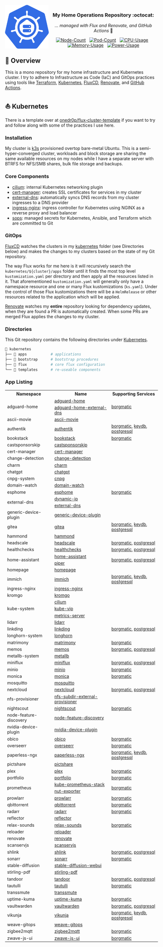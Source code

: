 <img src="./docs/assets/logo.svg" alt="HomeOps Logo" width="144px" height="144px" align="left"/>

<div align="center">

### My Home Operations Repository :octocat:

_... managed with Flux and Renovate, and GitHub Actions_ :robot:

[![Node-Count](https://img.shields.io/endpoint?url=https%3A%2F%2Fkromgo.gabe565.com%2Fquery%3Fmetric%3Dcluster_node_count&style=flat&label=Nodes)](https://github.com/kashalls/kromgo/)&nbsp;&nbsp;
[![Pod-Count](https://img.shields.io/endpoint?url=https%3A%2F%2Fkromgo.gabe565.com%2Fquery%3Fmetric%3Dcluster_pod_count&style=flat&label=Pods)](https://github.com/kashalls/kromgo/)&nbsp;&nbsp;
[![CPU-Usage](https://img.shields.io/endpoint?url=https%3A%2F%2Fkromgo.gabe565.com%2Fquery%3Fmetric%3Dcluster_cpu_usage&style=flat&label=CPU)](https://github.com/kashalls/kromgo/)&nbsp;&nbsp;
[![Memory-Usage](https://img.shields.io/endpoint?url=https%3A%2F%2Fkromgo.gabe565.com%2Fquery%3Fmetric%3Dcluster_memory_usage&style=flat&label=Memory)](https://github.com/kashalls/kromgo/)&nbsp;&nbsp;
[![Power-Usage](https://img.shields.io/endpoint?url=https%3A%2F%2Fkromgo.gabe565.com%2Fquery%3Fmetric%3Dcluster_power_usage&style=flat&label=Power)](https://github.com/kashalls/kromgo/)

</div>

## 📖 Overview

This is a mono repository for my home infrastructure and Kubernetes cluster. I try to adhere to Infrastructure as Code (IaC) and GitOps practices using tools like [Terraform](https://www.terraform.io/), [Kubernetes](https://kubernetes.io/), [FluxCD](https://github.com/fluxcd/flux2), [Renovate](https://github.com/renovatebot/renovate), and [GitHub Actions](https://github.com/features/actions).

## ⛵ Kubernetes

There is a template over at [onedr0p/flux-cluster-template](https://github.com/onedr0p/flux-cluster-template) if you want to try and follow along with some of the practices I use here.

### Installation

My cluster is [k3s](https://k3s.io/) provisioned overtop bare-metal Ubuntu. This is a semi-hyper-converged cluster, workloads and block storage are sharing the same available resources on my nodes while I have a separate server with BTRFS for NFS/SMB shares, bulk file storage and backups.

### Core Components

- [cilium](https://github.com/cilium/cilium): internal Kubernetes networking plugin
- [cert-manager](https://cert-manager.io/docs/): creates SSL certificates for services in my cluster
- [external-dns](https://github.com/kubernetes-sigs/external-dns): automatically syncs DNS records from my cluster ingresses to a DNS provider
- [ingress-nginx](https://github.com/kubernetes/ingress-nginx/): ingress controller for Kubernetes using NGINX as a reverse proxy and load balancer
- [sops](https://toolkit.fluxcd.io/guides/mozilla-sops/): managed secrets for Kubernetes, Ansible, and Terraform which are committed to Git

### GitOps

[FluxCD](https://github.com/fluxcd/flux2) watches the clusters in my [kubernetes](./kubernetes/) folder (see Directories below) and makes the changes to my clusters based on the state of my Git repository.

The way Flux works for me here is it will recursively search the `kubernetes/${cluster}/apps` folder until it finds the most top level `kustomization.yaml` per directory and then apply all the resources listed in it. That aforementioned `kustomization.yaml` will generally only have a namespace resource and one or many Flux kustomizations (`ks.yaml`). Under the control of those Flux kustomizations there will be a `HelmRelease` or other resources related to the application which will be applied.

[Renovate](https://github.com/renovatebot/renovate) watches my **entire** repository looking for dependency updates, when they are found a PR is automatically created. When some PRs are merged Flux applies the changes to my cluster.

### Directories

This Git repository contains the following directories under [Kubernetes](./kubernetes/).

```sh
📁 kubernetes
├── 📁 apps           # applications
├── 📁 bootstrap      # bootstrap procedures
├── 📁 flux           # core flux configuration
└── 📁 templates      # re-useable components
```

### App Listing

<!-- Begin apps section -->
<table>
  <tr>
    <th>Namespace</th>
    <th>Name</th>
    <th>Supporting Services</th>
  </tr>
  <tr>
    <td rowspan="2">adguard-home</td>
    <td><a href="kubernetes/apps/adguard-home/app/helmrelease.yaml">adguard-home</a></td>
    <td rowspan="2"><a href="kubernetes/apps/adguard-home/borgmatic/helmrelease.yaml">borgmatic</a></td>
  </tr>
  <tr>
    <td><a href="kubernetes/apps/adguard-home/external-dns/helmrelease.yaml">adguard-home-external-dns</a></td>
  </tr>
  <tr>
    <td>ascii-movie</td>
    <td><a href="kubernetes/apps/ascii-movie/app/helmrelease.yaml">ascii-movie</a></td>
    <td></td>
  </tr>
  <tr>
    <td>authentik</td>
    <td><a href="kubernetes/apps/authentik/app/helmrelease.yaml">authentik</a></td>
    <td><a href="kubernetes/apps/authentik/borgmatic/helmrelease.yaml">borgmatic</a>, <a href="kubernetes/apps/authentik/app/keydb.yaml">keydb</a>, <a href="kubernetes/apps/authentik/postgresql.yaml">postgresql</a></td>
  </tr>
  <tr>
    <td>bookstack</td>
    <td><a href="kubernetes/apps/bookstack/app/helmrelease.yaml">bookstack</a></td>
    <td><a href="kubernetes/apps/bookstack/borgmatic/helmrelease.yaml">borgmatic</a></td>
  </tr>
  <tr>
    <td>castsponsorskip</td>
    <td><a href="kubernetes/apps/castsponsorskip/app/helmrelease.yaml">castsponsorskip</a></td>
    <td></td>
  </tr>
  <tr>
    <td>cert-manager</td>
    <td><a href="kubernetes/apps/cert-manager/app/helmrelease.yaml">cert-manager</a></td>
    <td></td>
  </tr>
  <tr>
    <td>change-detection</td>
    <td><a href="kubernetes/apps/change-detection/app/helmrelease.yaml">change-detection</a></td>
    <td></td>
  </tr>
  <tr>
    <td>charm</td>
    <td><a href="kubernetes/apps/charm/app/helmrelease.yaml">charm</a></td>
    <td></td>
  </tr>
  <tr>
    <td>chatgpt</td>
    <td><a href="kubernetes/apps/chatgpt/app/helmrelease.yaml">chatgpt</a></td>
    <td></td>
  </tr>
  <tr>
    <td>cnpg-system</td>
    <td><a href="kubernetes/apps/cnpg/app/helmrelease.yaml">cnpg</a></td>
    <td></td>
  </tr>
  <tr>
    <td>domain-watch</td>
    <td><a href="kubernetes/apps/domain-watch/app/helmrelease.yaml">domain-watch</a></td>
    <td></td>
  </tr>
  <tr>
    <td>esphome</td>
    <td><a href="kubernetes/apps/esphome/app/helmrelease.yaml">esphome</a></td>
    <td><a href="kubernetes/apps/esphome/borgmatic/helmrelease.yaml">borgmatic</a></td>
  </tr>
  <tr>
    <td rowspan="2">external-dns</td>
    <td><a href="kubernetes/apps/external-dns/dynamic-ip/helmrelease.yaml">dynamic-ip</a></td>
    <td rowspan="2"></td>
  </tr>
  <tr>
    <td><a href="kubernetes/apps/external-dns/app/helmrelease.yaml">external-dns</a></td>
  </tr>
  <tr>
    <td>generic-device-plugin</td>
    <td><a href="kubernetes/apps/generic-device-plugin/app/helmrelease.yaml">generic-device-plugin</a></td>
    <td></td>
  </tr>
  <tr>
    <td>gitea</td>
    <td><a href="kubernetes/apps/gitea/app/helmrelease.yaml">gitea</a></td>
    <td><a href="kubernetes/apps/gitea/borgmatic/helmrelease.yaml">borgmatic</a>, <a href="kubernetes/apps/gitea/app/keydb.yaml">keydb</a>, <a href="kubernetes/apps/gitea/postgresql.yaml">postgresql</a></td>
  </tr>
  <tr>
    <td>hammond</td>
    <td><a href="kubernetes/apps/hammond/app/helmrelease.yaml">hammond</a></td>
    <td></td>
  </tr>
  <tr>
    <td>headscale</td>
    <td><a href="kubernetes/apps/headscale/app/helmrelease.yaml">headscale</a></td>
    <td><a href="kubernetes/apps/headscale/borgmatic/helmrelease.yaml">borgmatic</a>, <a href="kubernetes/apps/headscale/postgresql.yaml">postgresql</a></td>
  </tr>
  <tr>
    <td>healthchecks</td>
    <td><a href="kubernetes/apps/healthchecks/app/helmrelease.yaml">healthchecks</a></td>
    <td><a href="kubernetes/apps/healthchecks/borgmatic/helmrelease.yaml">borgmatic</a>, <a href="kubernetes/apps/healthchecks/postgresql.yaml">postgresql</a></td>
  </tr>
  <tr>
    <td rowspan="2">home-assistant</td>
    <td><a href="kubernetes/apps/home-assistant/app/helmrelease.yaml">home-assistant</a></td>
    <td rowspan="2"><a href="kubernetes/apps/home-assistant/borgmatic/helmrelease.yaml">borgmatic</a>, <a href="kubernetes/apps/home-assistant/postgresql.yaml">postgresql</a></td>
  </tr>
  <tr>
    <td><a href="kubernetes/apps/home-assistant/piper/helmrelease.yaml">piper</a></td>
  </tr>
  <tr>
    <td>homepage</td>
    <td><a href="kubernetes/apps/homepage/app/helmrelease.yaml">homepage</a></td>
    <td></td>
  </tr>
  <tr>
    <td>immich</td>
    <td><a href="kubernetes/apps/immich/app/helmrelease.yaml">immich</a></td>
    <td><a href="kubernetes/apps/immich/borgmatic/helmrelease.yaml">borgmatic</a>, <a href="kubernetes/apps/immich/app/keydb.yaml">keydb</a>, <a href="kubernetes/apps/immich/postgresql.yaml">postgresql</a></td>
  </tr>
  <tr>
    <td>ingress-nginx</td>
    <td><a href="kubernetes/apps/ingress-nginx/app/helmrelease.yaml">ingress-nginx</a></td>
    <td></td>
  </tr>
  <tr>
    <td>kromgo</td>
    <td><a href="kubernetes/apps/prometheus/kromgo/helmrelease.yaml">kromgo</a></td>
    <td></td>
  </tr>
  <tr>
    <td rowspan="3">kube-system</td>
    <td><a href="kubernetes/apps/cilium/app/helmrelease.yaml">cilium</a></td>
    <td rowspan="3"></td>
  </tr>
  <tr>
    <td><a href="kubernetes/apps/kube-vip/app/helmrelease.yaml">kube-vip</a></td>
  </tr>
  <tr>
    <td><a href="kubernetes/apps/metrics-server/app/helmrelease.yaml">metrics-server</a></td>
  </tr>
  <tr>
    <td>lidarr</td>
    <td><a href="kubernetes/apps/lidarr/app/helmrelease.yaml">lidarr</a></td>
    <td></td>
  </tr>
  <tr>
    <td>linkding</td>
    <td><a href="kubernetes/apps/linkding/app/helmrelease.yaml">linkding</a></td>
    <td><a href="kubernetes/apps/linkding/borgmatic/helmrelease.yaml">borgmatic</a>, <a href="kubernetes/apps/linkding/postgresql.yaml">postgresql</a></td>
  </tr>
  <tr>
    <td>longhorn-system</td>
    <td><a href="kubernetes/apps/longhorn/app/helmrelease.yaml">longhorn</a></td>
    <td></td>
  </tr>
  <tr>
    <td>matrimony</td>
    <td><a href="kubernetes/apps/matrimony/app/helmrelease.yaml">matrimony</a></td>
    <td><a href="kubernetes/apps/matrimony/borgmatic/helmrelease.yaml">borgmatic</a></td>
  </tr>
  <tr>
    <td>memos</td>
    <td><a href="kubernetes/apps/memos/app/helmrelease.yaml">memos</a></td>
    <td><a href="kubernetes/apps/memos/borgmatic/helmrelease.yaml">borgmatic</a>, <a href="kubernetes/apps/memos/postgresql.yaml">postgresql</a></td>
  </tr>
  <tr>
    <td>metallb-system</td>
    <td><a href="kubernetes/apps/metallb/app/helmrelease.yaml">metallb</a></td>
    <td></td>
  </tr>
  <tr>
    <td>miniflux</td>
    <td><a href="kubernetes/apps/miniflux/app/helmrelease.yaml">miniflux</a></td>
    <td><a href="kubernetes/apps/miniflux/borgmatic/helmrelease.yaml">borgmatic</a>, <a href="kubernetes/apps/miniflux/postgresql.yaml">postgresql</a></td>
  </tr>
  <tr>
    <td>minio</td>
    <td><a href="kubernetes/apps/minio/app/helmrelease.yaml">minio</a></td>
    <td><a href="kubernetes/apps/minio/borgmatic/helmrelease.yaml">borgmatic</a></td>
  </tr>
  <tr>
    <td>monica</td>
    <td><a href="kubernetes/apps/monica/app/helmrelease.yaml">monica</a></td>
    <td><a href="kubernetes/apps/monica/borgmatic/helmrelease.yaml">borgmatic</a></td>
  </tr>
  <tr>
    <td>mosquitto</td>
    <td><a href="kubernetes/apps/mosquitto/app/helmrelease.yaml">mosquitto</a></td>
    <td></td>
  </tr>
  <tr>
    <td>nextcloud</td>
    <td><a href="kubernetes/apps/nextcloud/app/helmrelease.yaml">nextcloud</a></td>
    <td><a href="kubernetes/apps/nextcloud/borgmatic/helmrelease.yaml">borgmatic</a>, <a href="kubernetes/apps/nextcloud/postgresql.yaml">postgresql</a></td>
  </tr>
  <tr>
    <td>nfs-provisioner</td>
    <td><a href="kubernetes/apps/nfs-subdir-external-provisioner/app/helmrelease.yaml">nfs-subdir-external-provisioner</a></td>
    <td></td>
  </tr>
  <tr>
    <td>nightscout</td>
    <td><a href="kubernetes/apps/nightscout/app/helmrelease.yaml">nightscout</a></td>
    <td><a href="kubernetes/apps/nightscout/borgmatic/helmrelease.yaml">borgmatic</a></td>
  </tr>
  <tr>
    <td>node-feature-discovery</td>
    <td><a href="kubernetes/apps/node-feature-discovery/app/helmrelease.yaml">node-feature-discovery</a></td>
    <td></td>
  </tr>
  <tr>
    <td>nvidia-device-plugin</td>
    <td><a href="kubernetes/apps/nvidia-device-plugin/app/helmrelease.yaml">nvidia-device-plugin</a></td>
    <td></td>
  </tr>
  <tr>
    <td>obico</td>
    <td><a href="kubernetes/apps/obico/app/helmrelease.yaml">obico</a></td>
    <td><a href="kubernetes/apps/obico/borgmatic/helmrelease.yaml">borgmatic</a></td>
  </tr>
  <tr>
    <td>overseerr</td>
    <td><a href="kubernetes/apps/overseerr/app/helmrelease.yaml">overseerr</a></td>
    <td><a href="kubernetes/apps/overseerr/borgmatic/helmrelease.yaml">borgmatic</a></td>
  </tr>
  <tr>
    <td>paperless-ngx</td>
    <td><a href="kubernetes/apps/paperless-ngx/app/helmrelease.yaml">paperless-ngx</a></td>
    <td><a href="kubernetes/apps/paperless-ngx/borgmatic/helmrelease.yaml">borgmatic</a>, <a href="kubernetes/apps/paperless-ngx/app/keydb.yaml">keydb</a>, <a href="kubernetes/apps/paperless-ngx/postgresql.yaml">postgresql</a></td>
  </tr>
  <tr>
    <td>pictshare</td>
    <td><a href="kubernetes/apps/pictshare/app/helmrelease.yaml">pictshare</a></td>
    <td></td>
  </tr>
  <tr>
    <td>plex</td>
    <td><a href="kubernetes/apps/plex/app/helmrelease.yaml">plex</a></td>
    <td><a href="kubernetes/apps/plex/borgmatic/helmrelease.yaml">borgmatic</a></td>
  </tr>
  <tr>
    <td>portfolio</td>
    <td><a href="kubernetes/apps/portfolio/app/helmrelease.yaml">portfolio</a></td>
    <td><a href="kubernetes/apps/portfolio/borgmatic/helmrelease.yaml">borgmatic</a></td>
  </tr>
  <tr>
    <td rowspan="2">prometheus</td>
    <td><a href="kubernetes/apps/prometheus/app/helmrelease.yaml">kube-prometheus-stack</a></td>
    <td rowspan="2"><a href="kubernetes/apps/prometheus/borgmatic/helmrelease.yaml">borgmatic</a></td>
  </tr>
  <tr>
    <td><a href="kubernetes/apps/prometheus/app/nut-exporter.yaml">nut-exporter</a></td>
  </tr>
  <tr>
    <td>prowlarr</td>
    <td><a href="kubernetes/apps/prowlarr/app/helmrelease.yaml">prowlarr</a></td>
    <td><a href="kubernetes/apps/prowlarr/borgmatic/helmrelease.yaml">borgmatic</a></td>
  </tr>
  <tr>
    <td>qbittorrent</td>
    <td><a href="kubernetes/apps/qbittorrent/app/helmrelease.yaml">qbittorrent</a></td>
    <td><a href="kubernetes/apps/qbittorrent/borgmatic/helmrelease.yaml">borgmatic</a></td>
  </tr>
  <tr>
    <td>radarr</td>
    <td><a href="kubernetes/apps/radarr/app/helmrelease.yaml">radarr</a></td>
    <td><a href="kubernetes/apps/radarr/borgmatic/helmrelease.yaml">borgmatic</a></td>
  </tr>
  <tr>
    <td>reflector</td>
    <td><a href="kubernetes/apps/reflector/app/helmrelease.yaml">reflector</a></td>
    <td></td>
  </tr>
  <tr>
    <td>relax-sounds</td>
    <td><a href="kubernetes/apps/relax-sounds/app/helmrelease.yaml">relax-sounds</a></td>
    <td><a href="kubernetes/apps/relax-sounds/borgmatic/helmrelease.yaml">borgmatic</a></td>
  </tr>
  <tr>
    <td>reloader</td>
    <td><a href="kubernetes/apps/reloader/app/helmrelease.yaml">reloader</a></td>
    <td></td>
  </tr>
  <tr>
    <td>renovate</td>
    <td><a href="kubernetes/apps/renovate/app/helmrelease.yaml">renovate</a></td>
    <td></td>
  </tr>
  <tr>
    <td>scanservjs</td>
    <td><a href="kubernetes/apps/scanservjs/app/helmrelease.yaml">scanservjs</a></td>
    <td></td>
  </tr>
  <tr>
    <td>shlink</td>
    <td><a href="kubernetes/apps/shlink/app/helmrelease.yaml">shlink</a></td>
    <td><a href="kubernetes/apps/shlink/borgmatic/helmrelease.yaml">borgmatic</a>, <a href="kubernetes/apps/shlink/postgresql.yaml">postgresql</a></td>
  </tr>
  <tr>
    <td>sonarr</td>
    <td><a href="kubernetes/apps/sonarr/app/helmrelease.yaml">sonarr</a></td>
    <td><a href="kubernetes/apps/sonarr/borgmatic/helmrelease.yaml">borgmatic</a></td>
  </tr>
  <tr>
    <td>stable-diffusion</td>
    <td><a href="kubernetes/apps/stable-diffusion/app/helmrelease.yaml">stable-diffusion-webui</a></td>
    <td></td>
  </tr>
  <tr>
    <td>stirling-pdf</td>
    <td><a href="kubernetes/apps/stirling-pdf/app/helmrelease.yaml">stirling-pdf</a></td>
    <td></td>
  </tr>
  <tr>
    <td>tandoor</td>
    <td><a href="kubernetes/apps/tandoor/app/helmrelease.yaml">tandoor</a></td>
    <td><a href="kubernetes/apps/tandoor/borgmatic/helmrelease.yaml">borgmatic</a>, <a href="kubernetes/apps/tandoor/postgresql.yaml">postgresql</a></td>
  </tr>
  <tr>
    <td>tautulli</td>
    <td><a href="kubernetes/apps/tautulli/app/helmrelease.yaml">tautulli</a></td>
    <td><a href="kubernetes/apps/tautulli/borgmatic/helmrelease.yaml">borgmatic</a></td>
  </tr>
  <tr>
    <td>transsmute</td>
    <td><a href="kubernetes/apps/transsmute/app/helmrelease.yaml">transsmute</a></td>
    <td></td>
  </tr>
  <tr>
    <td>uptime-kuma</td>
    <td><a href="kubernetes/apps/uptime-kuma/app/helmrelease.yaml">uptime-kuma</a></td>
    <td><a href="kubernetes/apps/uptime-kuma/borgmatic/helmrelease.yaml">borgmatic</a></td>
  </tr>
  <tr>
    <td>vaultwarden</td>
    <td><a href="kubernetes/apps/vaultwarden/app/helmrelease.yaml">vaultwarden</a></td>
    <td><a href="kubernetes/apps/vaultwarden/borgmatic/helmrelease.yaml">borgmatic</a>, <a href="kubernetes/apps/vaultwarden/postgresql.yaml">postgresql</a></td>
  </tr>
  <tr>
    <td>vikunja</td>
    <td><a href="kubernetes/apps/vikunja/app/helmrelease.yaml">vikunja</a></td>
    <td><a href="kubernetes/apps/vikunja/borgmatic/helmrelease.yaml">borgmatic</a>, <a href="kubernetes/apps/vikunja/app/keydb.yaml">keydb</a>, <a href="kubernetes/apps/vikunja/postgresql.yaml">postgresql</a></td>
  </tr>
  <tr>
    <td>weave-gitops</td>
    <td><a href="kubernetes/apps/weave-gitops/app/helmrelease.yaml">weave-gitops</a></td>
    <td></td>
  </tr>
  <tr>
    <td>zigbee2mqtt</td>
    <td><a href="kubernetes/apps/zigbee2mqtt/app/helmrelease.yaml">zigbee2mqtt</a></td>
    <td><a href="kubernetes/apps/zigbee2mqtt/borgmatic/helmrelease.yaml">borgmatic</a></td>
  </tr>
  <tr>
    <td>zwave-js-ui</td>
    <td><a href="kubernetes/apps/zwave-js-ui/app/helmrelease.yaml">zwave-js-ui</a></td>
    <td><a href="kubernetes/apps/zwave-js-ui/borgmatic/helmrelease.yaml">borgmatic</a></td>
  </tr>
</table>
<!-- End apps section -->
